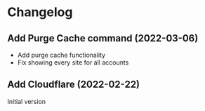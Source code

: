 # Changelog

## Add Purge Cache command (2022-03-06)
- Add purge cache functionality
- Fix showing every site for all accounts

## Add Cloudflare (2022-02-22)
Initial version
